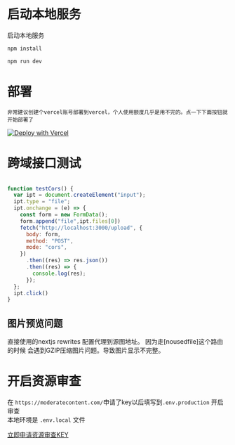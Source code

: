 # 启动本地服务  

启动本地服务  

```bash
npm install

npm run dev
```
# 部署  

`
非常建议创建个vercel账号部署到vercel，个人使用额度几乎是用不完的。点一下下面按钮就开始部署了
`

[![Deploy with Vercel](https://vercel.com/button)](https://vercel.com/new/clone?repository-url=https%3A%2F%2Fgithub.com%2Fgofxas%2Fnext-telegraph-image&amp;project-name=next-telegraph-image&amp;repository-name=next-telegraph-image)  

# 跨域接口测试  

```javascript

function testCors() {
  var ipt = document.createElement("input");
  ipt.type = "file";
  ipt.onchange = (e) => {
    const form = new FormData();
    form.append("file",ipt.files[0])
    fetch("http://localhost:3000/upload", {
      body: form,
      method: "POST",
      mode: "cors",
    })
      .then((res) => res.json())
      .then((res) => {
        console.log(res);
      });
  };
  ipt.click()
}

```  
## 图片预览问题  
直接使用的nextjs rewrites 配置代理到源图地址。 因为走[nousedfile]这个路由的时候 会遇到GZIP压缩图片问题。导致图片显示不完整。  

# 开启资源审查 

在 `https://moderatecontent.com/`申请了key以后填写到`.env.production` 开启审查  
本地环境是 `.env.local` 文件  

[立即申请资源审查KEY](https://moderatecontent.com/signup)